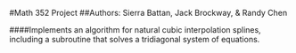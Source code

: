#Math 352 Project
##Authors: Sierra Battan, Jack Brockway, & Randy Chen

####Implements an algorithm for natural cubic interpolation splines, including a subroutine that solves a tridiagonal system of equations.
